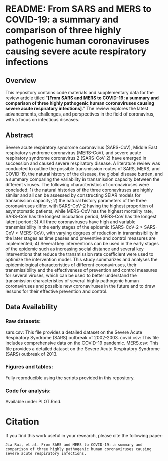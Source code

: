 # README: From SARS and MERS to COVID-19: a summary and comparison of three highly pathogenic human coronaviruses causing severe acute respiratory infections

## Overview  
This repository contains code materials and supplementary data for the review article titled "**[From SARS and MERS to COVID-19: a summary and comparison of three highly pathogenic human coronaviruses causing severe acute respiratory infections]**." 
The review explores the latest advancements, challenges, and perspectives in the field of coronavirus, with a focus on infectious diseases.

## Abstract  
Severe acute respiratory syndrome coronavirus (SARS-CoV), Middle East respiratory syndrome coronavirus (MERS-CoV), and severe acute respiratory syndrome coronavirus 2 (SARS-CoV-2) have emerged in succession and caused severe respiratory disease. A literature review was conducted to outline the possible transmission routes of SARS, MERS, and COVID-19, the natural history of the disease, the global disease burden, and a summary comparing the variability in transmission capacity between the different viruses. The following characteristics of coronaviruses were concluded: 1) the natural histories of the three coronaviruses are highly similar and all can be assessed by constructing SEIAR models for transmission capacity; 2) the natural history parameters of the three coronaviruses differ, with SARS-CoV-2 having the highest proportion of asymptomatic patients, while MERS-CoV has the highest mortality rate, SARS-CoV has the longest incubation period, MERS-CoV has the longest latent period; 3) All three coronaviruses have high and variable transmissibility in the early stages of the epidemic (SARS-CoV-2 > SARS-CoV > MERS-CoV), with varying degrees of reduction in transmissibility in the later stages as time passes and preventive and control measures are implemented; 4) Several key interventions can be used in the early stages of the epidemic such as increasing social distance and several key interventions that reduce the transmission rate coefficient were used to optimize the intervention model. This study summarizes and analyses the epidemiological characteristics of different coronaviruses, their transmissibility and the effectiveness of prevention and control measures for several viruses, which can be used to better understand the transmission characteristics of several highly pathogenic human coronaviruses and possible new coronaviruses in the future and to draw lessons for their effective prevention and control.

## Data Availability
### Raw datasets: 
sars.csv: This file provides a detailed dataset on the Severe Acute Respiratory Syndrome (SARS) outbreak of 2002-2003.
covid.csv: This file includes comprehensive data on the COVID-19 pandemic.
MERS.csv: This file provides a detailed dataset on the Severe Acute Respiratory Syndrome (SARS) outbreak of 2013.

### Figures and tables:
Fully reproducible using the scripts provided in this repository.

### Code for analysis: 
Available under PLOT.Rmd.

# Citation

If you find this work useful in your research, please cite the following paper:

```
Jia Rui, et al. From SARS and MERS to COVID-19: a summary and comparison of three highly pathogenic human coronaviruses causing severe acute respiratory infections.

```